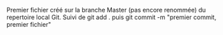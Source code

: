 Premier fichier créé sur la branche Master (pas encore renommée) du repertoire local Git. 
Suivi de git add . puis git commit -m "premier commit, premier fichier"
